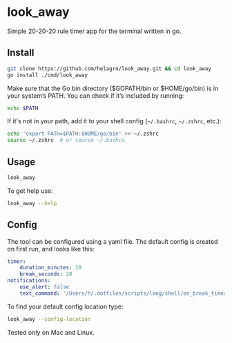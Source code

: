 
# look_away

Simple 20-20-20 rule timer app for the terminal written in go.

## Install

```sh
git clone https://github.com/helagro/look_away.git && cd look_away
go install ./cmd/look_away
```

Make sure that the Go bin directory ($GOPATH/bin or $HOME/go/bin) is in your system’s PATH. You can check if it’s included by running:

```sh
echo $PATH
```

If it's not in your path, add it to your shell config (`~/.bashrc`, `~/.zshrc`, etc.):

```sh
echo 'export PATH=$PATH:$HOME/go/bin' >> ~/.zshrc
source ~/.zshrc  # or source ~/.bashrc
```

## Usage

```sh
look_away
```

To get help use:

```sh
look_away --help
```

## Config

The tool can be configured using a yaml file. The default config is created on first run, and looks like this:

```yaml
timer:
    duration_minutes: 20
    break_seconds: 20
notifications:
    use_alert: false
    text_command: '/Users/h/.dotfiles/scripts/lang/shell/on_break_timer.sh'
```

To find your default config location type:

```sh
look_away --config-location
```

Tested only on Mac and Linux.
